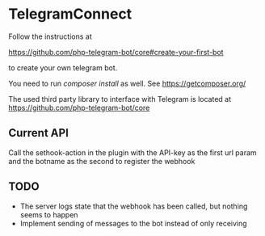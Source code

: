 # TelegramConnect

Follow the instructions at

https://github.com/php-telegram-bot/core#create-your-first-bot

to create your own telegram bot.


You need to run _composer install_ as well. See https://getcomposer.org/

The used third party library to interface with Telegram is located at
https://github.com/php-telegram-bot/core

## Current API

Call the sethook-action in the plugin with the API-key as the first url param and the botname as the second to register the webhook

## TODO

* The server logs state that the webhook has been called, but nothing seems to happen
* Implement sending of messages to the bot instead of only receiving
